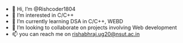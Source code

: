 - 👋 Hi, I’m @Rishcoder1804
- 👀 I’m interested in C/C++
- 🌱 I’m currently learning DSA in C/C++, WEBD
- 💞️ I’m looking to collaborate on projects involving Web development
- 📫 you can reach me on rishabhraj.ug20@nsut.ac.in

<!---
Rishcoder1804/Rishcoder1804 is a ✨ special ✨ repository because its `README.md` (this file) appears on your GitHub profile.
You can click the Preview link to take a look at your changes.
--->
